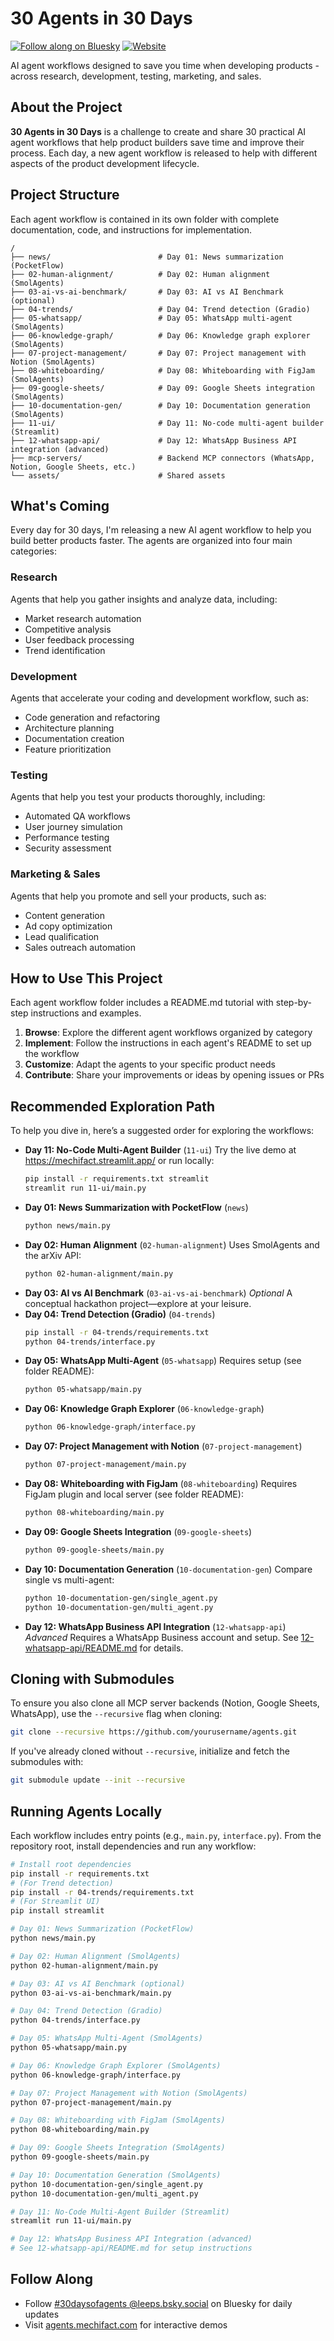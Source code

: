 # 30 Agents in 30 Days

[![Follow along on Bluesky](https://img.shields.io/badge/Follow-Bluesky-blue)](https://bsky.app/hashtag/30daysofagents?author=leeps.bsky.social)
[![Website](https://img.shields.io/badge/Website-agents.mechifact.com-green)](https://agents.mechifact.com/)

AI agent workflows designed to save you time when developing products - across research, development, testing, marketing, and sales.

## About the Project

**30 Agents in 30 Days** is a challenge to create and share 30 practical AI agent workflows that help product builders save time and improve their process. Each day, a new agent workflow is released to help with different aspects of the product development lifecycle.

## Project Structure

Each agent workflow is contained in its own folder with complete documentation, code, and instructions for implementation.

```
/ 
├── news/                        # Day 01: News summarization (PocketFlow)
├── 02-human-alignment/          # Day 02: Human alignment (SmolAgents)
├── 03-ai-vs-ai-benchmark/       # Day 03: AI vs AI Benchmark (optional)
├── 04-trends/                   # Day 04: Trend detection (Gradio)
├── 05-whatsapp/                 # Day 05: WhatsApp multi-agent (SmolAgents)
├── 06-knowledge-graph/          # Day 06: Knowledge graph explorer (SmolAgents)
├── 07-project-management/       # Day 07: Project management with Notion (SmolAgents)
├── 08-whiteboarding/            # Day 08: Whiteboarding with FigJam (SmolAgents)
├── 09-google-sheets/            # Day 09: Google Sheets integration (SmolAgents)
├── 10-documentation-gen/        # Day 10: Documentation generation (SmolAgents)
├── 11-ui/                       # Day 11: No-code multi-agent builder (Streamlit)
├── 12-whatsapp-api/             # Day 12: WhatsApp Business API integration (advanced)
├── mcp-servers/                 # Backend MCP connectors (WhatsApp, Notion, Google Sheets, etc.)
└── assets/                      # Shared assets
```


## What's Coming

Every day for 30 days, I'm releasing a new AI agent workflow to help you build better products faster. The agents are organized into four main categories:

### Research
Agents that help you gather insights and analyze data, including:
- Market research automation
- Competitive analysis
- User feedback processing
- Trend identification

### Development
Agents that accelerate your coding and development workflow, such as:
- Code generation and refactoring
- Architecture planning
- Documentation creation
- Feature prioritization

### Testing
Agents that help you test your products thoroughly, including:
- Automated QA workflows
- User journey simulation
- Performance testing
- Security assessment

### Marketing & Sales
Agents that help you promote and sell your products, such as:
- Content generation
- Ad copy optimization
- Lead qualification
- Sales outreach automation

## How to Use This Project

Each agent workflow folder includes a README.md tutorial with step-by-step instructions and examples.

1. **Browse**: Explore the different agent workflows organized by category
2. **Implement**: Follow the instructions in each agent's README to set up the workflow
3. **Customize**: Adapt the agents to your specific product needs
4. **Contribute**: Share your improvements or ideas by opening issues or PRs

## Recommended Exploration Path

To help you dive in, here’s a suggested order for exploring the workflows:

- **Day 11: No-Code Multi-Agent Builder** (`11-ui`)
  Try the live demo at https://mechifact.streamlit.app/ or run locally:
  ```bash
  pip install -r requirements.txt streamlit
  streamlit run 11-ui/main.py
  ```
- **Day 01: News Summarization with PocketFlow** (`news`)
  ```bash
  python news/main.py
  ```
- **Day 02: Human Alignment** (`02-human-alignment`)
  Uses SmolAgents and the arXiv API:
  ```bash
  python 02-human-alignment/main.py
  ```
- **Day 03: AI vs AI Benchmark** (`03-ai-vs-ai-benchmark`) *Optional*
  A conceptual hackathon project—explore at your leisure.
- **Day 04: Trend Detection (Gradio)** (`04-trends`)
  ```bash
  pip install -r 04-trends/requirements.txt
  python 04-trends/interface.py
  ```
- **Day 05: WhatsApp Multi-Agent** (`05-whatsapp`)
  Requires setup (see folder README):
  ```bash
  python 05-whatsapp/main.py
  ```
- **Day 06: Knowledge Graph Explorer** (`06-knowledge-graph`)
  ```bash
  python 06-knowledge-graph/interface.py
  ```
- **Day 07: Project Management with Notion** (`07-project-management`)
  ```bash
  python 07-project-management/main.py
  ```
- **Day 08: Whiteboarding with FigJam** (`08-whiteboarding`)
  Requires FigJam plugin and local server (see folder README):
  ```bash
  python 08-whiteboarding/main.py
  ```
- **Day 09: Google Sheets Integration** (`09-google-sheets`)
  ```bash
  python 09-google-sheets/main.py
  ```
- **Day 10: Documentation Generation** (`10-documentation-gen`)
  Compare single vs multi-agent:
  ```bash
  python 10-documentation-gen/single_agent.py
  python 10-documentation-gen/multi_agent.py
  ```
- **Day 12: WhatsApp Business API Integration** (`12-whatsapp-api`) *Advanced*
  Requires a WhatsApp Business account and setup.
  See [12-whatsapp-api/README.md](12-whatsapp-api/README.md) for details.

## Cloning with Submodules

To ensure you also clone all MCP server backends (Notion, Google Sheets, WhatsApp), use the `--recursive` flag when cloning:
```bash
git clone --recursive https://github.com/yourusername/agents.git
```
If you've already cloned without `--recursive`, initialize and fetch the submodules with:
```bash
git submodule update --init --recursive
```

## Running Agents Locally

Each workflow includes entry points (e.g., `main.py`, `interface.py`). From the repository root, install dependencies and run any workflow:
```bash
# Install root dependencies
pip install -r requirements.txt
# (For Trend detection)
pip install -r 04-trends/requirements.txt
# (For Streamlit UI)
pip install streamlit

# Day 01: News Summarization (PocketFlow)
python news/main.py

# Day 02: Human Alignment (SmolAgents)
python 02-human-alignment/main.py

# Day 03: AI vs AI Benchmark (optional)
python 03-ai-vs-ai-benchmark/main.py

# Day 04: Trend Detection (Gradio)
python 04-trends/interface.py

# Day 05: WhatsApp Multi-Agent (SmolAgents)
python 05-whatsapp/main.py

# Day 06: Knowledge Graph Explorer (SmolAgents)
python 06-knowledge-graph/interface.py

# Day 07: Project Management with Notion (SmolAgents)
python 07-project-management/main.py

# Day 08: Whiteboarding with FigJam (SmolAgents)
python 08-whiteboarding/main.py

# Day 09: Google Sheets Integration (SmolAgents)
python 09-google-sheets/main.py

# Day 10: Documentation Generation (SmolAgents)
python 10-documentation-gen/single_agent.py
python 10-documentation-gen/multi_agent.py

# Day 11: No-Code Multi-Agent Builder (Streamlit)
streamlit run 11-ui/main.py

# Day 12: WhatsApp Business API Integration (advanced)
# See 12-whatsapp-api/README.md for setup instructions
```

## Follow Along

- Follow [#30daysofagents @leeps.bsky.social](https://bsky.app/hashtag/30daysofagents?author=leeps.bsky.social) on Bluesky for daily updates
- Visit [agents.mechifact.com](https://agents.mechifact.com/) for interactive demos
